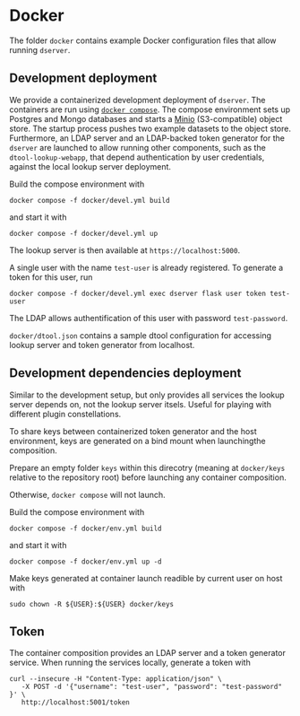 # Docker

The folder `docker` contains example Docker configuration files that allow running `dserver`.

## Development deployment

We provide a containerized development deployment of `dserver`.
The containers are run using [`docker compose`](https://docs.docker.com/compose/).
The compose environment sets up Postgres and Mongo databases and starts a
[Minio](https://min.io/) (S3-compatible) object store. The startup process
pushes two example datasets to the object store. Furthermore, an LDAP server
and an LDAP-backed token generator for the `dserver` are launched
to allow running other components, such as the `dtool-lookup-webapp`, that
depend authentication by user credentials, against the local lookup server
deployment.

Build the compose environment with
```
docker compose -f docker/devel.yml build
```
and start it with
```
docker compose -f docker/devel.yml up
```
The lookup server is then available at `https://localhost:5000`.

A single user with the name `test-user` is already registered. To generate a
token for this user, run
```
docker compose -f docker/devel.yml exec dserver flask user token test-user
```

The LDAP allows authentification of this user with password `test-password`.

`docker/dtool.json` contains a sample dtool configuration for accessing lookup
server and token generator from localhost.

## Development dependencies deployment

Similar to the development setup, but only provides all services the lookup
server depends on, not the lookup server itsels. Useful for playing with
different plugin constellations.

To share keys between containerized token generator and the host environment,
keys are generated on a bind mount when launchingthe composition.

Prepare an empty folder `keys` within this direcotry (meaning at `docker/keys`
relative to the repository root) before launching any container composition.

Otherwise, `docker compose` will not launch.

Build the compose environment with
```
docker compose -f docker/env.yml build
```
and start it with
```
docker compose -f docker/env.yml up -d
```

Make keys generated at container launch readible by current user on host with

    sudo chown -R ${USER}:${USER} docker/keys

## Token

The container composition provides an LDAP server and a token generator service.
When running the services locally, generate a token with

```
curl --insecure -H "Content-Type: application/json" \
   -X POST -d '{"username": "test-user", "password": "test-password" }' \
   http://localhost:5001/token
```
